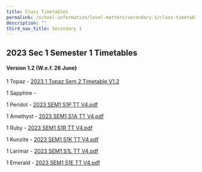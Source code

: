 ```yaml
---
title: Class Timetables
permalink: /school-information/level-matters/secondary-1/class-timetables/
description: ""
third_nav_title: Secondary 1
---
```

## 2023 Sec 1 Semester 1 Timetables

#### Version 1.2 (W.e.f. 26 June)


1 Topaz - [2023 1 Topaz Sem 2 Timetable V1.2](/files/Class%20Timetables/2023/Sem%202/V1_2/2023%20sem2%20s1t%20tt%20v1_2.pdf)



1 Sapphire - 

1 Peridot - [2023 SEM1 S1P TT V4.pdf](/files/Class%20Timetables/2023/Sem%201/V4_0/2023%20SEM1%20S1P%20TT%20V4.pdf)

1 Amethyst - [2023 SEM1 S1A TT V4.pdf](/files/Class%20Timetables/2023/Sem%201/V4_0/2023%20SEM1%20S1A%20TT%20V4.pdf)

1 Ruby - [2023 SEM1 S1R TT V4.pdf](/files/Class%20Timetables/2023/Sem%201/V4_0/2023%20SEM1%20S1R%20TT%20V4.pdf)

1 Kunzite - [2023 SEM1 S1K TT V4.pdf](/files/Class%20Timetables/2023/Sem%201/V4_0/2023%20SEM1%20S1K%20TT%20V4.pdf)

1 Larimar - [2023 SEM1 S1L TT V4.pdf](/files/Class%20Timetables/2023/Sem%201/V4_0/2023%20SEM1%20S1L%20TT%20V4.pdf)

1 Emerald - [2023 SEM1 S1E TT V4.pdf](/files/Class%20Timetables/2023/Sem%201/V4_0/2023%20SEM1%20S1E%20TT%20V4.pdf)